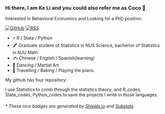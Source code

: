 ### Hi there, I am Ke Li and you could also refer me as Coco 👋
Interested in Behavioral Economics and Looking for a PhD position.

[![GitHub](https://img.shields.io/badge/dynamic/json?logo=github&label=GitHub&labelColor=495867&color=495867&query=%24.data.totalSubs&url=https%3A%2F%2Fapi.spencerwoo.com%2Fsubstats%2F%3Fsource%3Dgithub%26queryKey%3Dhayschan&style=flat-square)](https://github.com/hayschan)
[![RSS](https://img.shields.io/badge/dynamic/json?logo=rss&logoColor=white&label=RSS&labelColor=95B8D1&color=95B8D1&query=%24.data.totalSubs&url=https%3A%2F%2Fapi.spencerwoo.com%2Fsubstats%2F%3Fsource%3Dfeedly%257Cinoreader%257CfeedsPub%26queryKey%3Dhttps://haysc.tech/feed.xml&style=flat-square)](https://haysc.tech/)

- ⚡ R / Stata / Python
- 🖋 Graduate student of Statistics in NUS Science, bacherlor of Statistics in NJU Math
- ✍️ Chinese / English / Spanish(learning)
- 🏃 Dancing / Martial Art
- 🍻 Travelling / Baking / Playing the piano.

My github has four repository:

I use Statistics to comb through the statistics theory, and R_codes, Stata_codes, Python_codes to save the projects I write in those languages.

<h6>* These nice badges are generated by <a href="https://shields.io/">Shields.io</a> and <a href="https://github.com/spencerwooo/Substats">Substats</a>.</h6>

